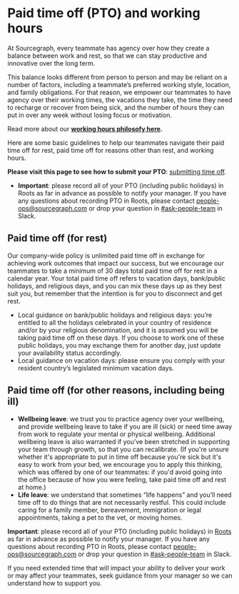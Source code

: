 # Paid time off (PTO) and working hours

At Sourcegraph, every teammate has agency over how they create a balance between work and rest, so that we can stay productive and innovative over the long term.

This balance looks different from person to person and may be reliant on a number of factors, including a teammate’s preferred working style, location, and family obligations. For that reason, we empower our teammates to have agency over their working times, the vacations they take, the time they need to recharge or recover from being sick, and the number of hours they can put in over any week without losing focus or motivation.

Read more about our **[working hours philosofy here](../../../company-info-and-process/working-at-sourcegraph/working-hours.md).**

Here are some basic guidelines to help our teammates navigate their paid time off for rest, paid time off for reasons other than rest, and working hours.

**Please visit this page to see how to submit your PTO**: [submitting time off](submitting-time-off.md).

- **Important**: please record all of your PTO (including public holidays) in Roots as far in advance as possible to notify your manager. If you have any questions about recording PTO in Roots, please contact people-ops@sourcegraph.com or drop your question in [#ask-people-team](https://sourcegraph.slack.com/archives/CQAGQKC4A) in Slack.

## Paid time off (for rest)

Our company-wide policy is unlimited paid time off in exchange for achieving work outcomes that impact our success, but we encourage our teammates to take a minimum of 30 days total paid time off for rest in a calendar year. Your total paid time off refers to vacation days, bank/public holidays, and religious days, and you can mix these days up as they best suit you, but remember that the intention is for you to disconnect and get rest.

- Local guidance on bank/public holidays and religious days: you’re entitled to all the holidays celebrated in your country of residence and/or by your religious denomination, and it is assumed you will be taking paid time off on these days. If you choose to work one of these public holidays, you may exchange them for another day, just update your availability status accordingly.
- Local guidance on vacation days: please ensure you comply with your resident country’s legislated minimum vacation days.

## Paid time off (for other reasons, including being ill)

- **Wellbeing leave**: we trust you to practice agency over your wellbeing, and provide wellbeing leave to take if you are ill (sick) or need time away from work to regulate your mental or physical wellbeing. Additional wellbeing leave is also warranted if you’ve been stretched in supporting your team through growth, so that you can recalibrate.
  (If you're unsure whether it's appropriate to put in time off because you're sick but it's easy to work from your bed, we encourage you to apply this thinking, which was offered by one of our teammates: if you'd avoid going into the office because of how you were feeling, take paid time off and rest at home.)
- **Life leave**: we understand that sometimes “life happens” and you’ll need time off to do things that are not necessarily restful. This could include caring for a family member, bereavement, immigration or legal appointments, taking a pet to the vet, or moving homes.

**Important**: please record all of your PTO (including public holidays) in [Roots](submitting-time-off.md) as far in advance as possible to notify your manager. If you have any questions about recording PTO in Roots, please contact people-ops@sourcegraph.com or drop your question in [#ask-people-team](https://sourcegraph.slack.com/archives/CQAGQKC4A) in Slack.

If you need extended time that will impact your ability to deliver your work or may affect your teammates, seek guidance from your manager so we can understand how to support you.
